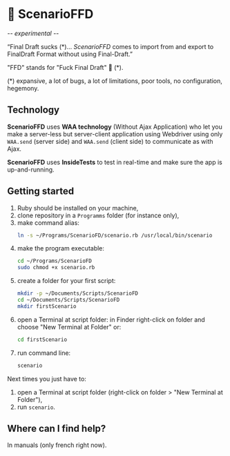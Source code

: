# 🎥 ScenarioFFD

*-- experimental --*

“Final Draft sucks (\*)… *ScenarioFFD* comes to import from and export to FinalDraft Format without using Final-Draft.”

"FFD" stands for "Fuck Final Draft" 🤣 (\*).

(\*) expansive, a lot of bugs, a lot of limitations, poor tools, no configuration, hegemony.


## Technology

**ScenarioFFD** uses **WAA technology** (Without Ajax Application) who let you make a server-less but server-client application using Webdriver using only `WAA.send` (server side) and `WAA.send` (client side) to communicate as with Ajax.

**ScenarioFFD** uses **InsideTests** to test in real-time and make sure the app is up-and-running.


## Getting started

1. Ruby should be installed on your machine,
2. clone repository in a `Programms` folder (for instance only),
3. make command alias: 
    ~~~bash
    ln -s ~/Programs/ScenarioFD/scenario.rb /usr/local/bin/scenario
    ~~~
4. make the program executable:
    ~~~bash
    cd ~/Programs/ScenarioFD
    sudo chmod +x scenario.rb
    ~~~
5. create a folder for your first script:
    ~~~bash
    mkdir -p ~/Documents/Scripts/ScenarioFD
    cd ~/Documents/Scripts/ScenarioFD
    mkdir firstScenario
    ~~~
6. open a Terminal at script folder: in Finder right-click on folder and choose "New Terminal at Folder" or:
    ~~~bash
    cd firstScenario
    ~~~
7. run command line:
    ~~~bash
    scenario
    ~~~

Next times you just have to:

1. open a Terminal at script folder (right-click on folder > "New Terminal at Folder"),
2. run `scenario`.


## Where can I find help?

In manuals (only french right now).
